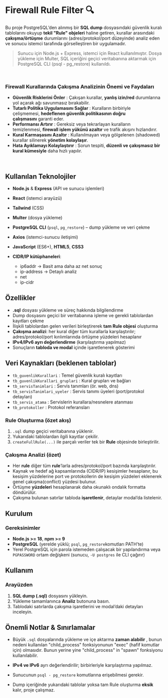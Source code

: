 # Firewall Rule Filter 🔍

Bu proje PostgreSQL’den alınmış bir **SQL dump** dosyasındaki güvenlik kuralı tablolarını okuyup **tekil "Rule" objeleri** haline getiren, kurallar arasındaki **çakışma/örtüşme** durumlarını (adres/protokol/port düzeyinde) analiz eden ve sonucu istemci tarafında görselleştiren bir uygulamadır.

> Sunucu için Node.js + Express, istemci için React kullanılmıştır. Dosya yükleme için Multer, SQL içeriğini geçici veritabanına aktarmak için PostgreSQL CLI (psql - pg\_restore) kullanıldı.

<br/>

### **Firewall Kurallarında Çakışma Analizinin Önemi ve Faydaları**

* **Güvenlik Risklerini Önler** : Çakışan kurallar, **yanlış izin/red** durumlarına yol açarak ağı savunmasız bırakabilir.
* **Tutarlı Politika Uygulamasını Sağlar** : Kuralların birbiriyle çelişmemesi, **hedeflenen güvenlik politikasının doğru çalışmasını** garanti eder.
* **Performansı Artırır** : Gereksiz veya tekrarlayan kuralların temizlenmesi, **firewall işlem yükünü azaltır** ve trafik akışını hızlandırır.
* **Kural Karmaşasını Azaltır** : Kullanılmayan veya gölgelenen (shadowed) kurallar silinerek **yönetim kolaylaşır**.
* **Hata Ayıklamayı Kolaylaştırır** : Sorun tespiti, **düzenli ve çakışmasız bir kural kümesiyle** daha hızlı yapılır.
<br/>


## Kullanılan Teknolojiler

* **Node.js** & **Express** (API ve sunucu işlemleri)
* **React** (istemci arayüzü)
* **Tailwind** (CSS)
* **Multer** (dosya yükleme)
* **PostgreSQL CLI** (`psql`, `pg_restore`) – dump yükleme ve veri çekme
* **Axios** (istemci-sunucu iletişimi)
* **JavaScript** (ES6+), **HTML5**, **CSS3**
* **CIDR/IP kütüphaneleri**:

  * ip6addr -> Basit ama daha az net sonuç
  * ip-address -> Detaylı analiz 
  * net
  * ip-cidr

## Özellikler

* **.sql** dosyası yükleme ve süreç hakkında bilgilendirme
* Dump dosyasını geçici bir veritabanına işleme ve gerekli tablolardan kayıtları çekme
* İlişkili tablolardan gelen verileri birleştirerek **tam Rule objesi** oluşturma
* **Çakışma analizi**: her kural diğer tüm kurallarla karşılaştırılır; adres/protokol/port kırılımlarında örtüşme yüzdeleri hesaplanır
* **IPv4/IPv6 ayrı değerlendirme** (karşılaştırma yapılmaz)
* Sonuçların **tabloda ve modal** içinde işaretlenerek gösterimi

## Veri Kaynakları (beklenen tablolar)

* `tb_guvenlikKurallari` : Temel güvenlik kuralı kayıtları
* `tb_guvenlikKurallari_gruplari` : Kural grupları ve bağları
* `tb_servisTanimlari` : Servis tanımları (ör. web, dns)
* `tb_servisTanimlari_uyeler` : Servis tanımı üyeleri (port/protokol detayları)
* `tb_servis_atama` : Servislerin kurallara/nesnelere atanması
* `tb_protokoller` : Protokol referansları

### Rule Oluşturma (özet akış)

1. `.sql` dump geçici veritabanına yüklenir.
2. Yukarıdaki tablolardan ilgili kayıtlar çekilir.
3. `createFullRule(...)` ile parçalı veriler tek bir **Rule** objesinde birleştirilir.

### Çakışma Analizi (özet)

* Her **rule** diğer tüm **rule**’larla adres/protokol/port bazında karşılaştırılır.
* Kaynak ve hedef ağ kapsamlarında (CIDR/IP) kesişimler hesaplanır, bu kesişim yüzdelerine port ve protokollerin de kesişim yüzdeleri eklenerek genel çakışma(conflict) yüzdesi bulunur.
* Örtüşme **yüzdeleri** hesaplanarak daha okunaklı ondalık formatta döndürülür.
* Çakışma bulunan satırlar tabloda **işaretlenir**, detaylar modal’da listelenir.

## Kurulum

### Gereksinimler

* **Node.js >= 18**, **npm >= 9**
* **PostgreSQL** (yerelde yüklü; `psql`, `pg_restore`komutları PATH’te)
* Yerel PostgreSQL için parola istemeden çalışacak bir yapılandırma veya `PGPASSWORD` ortam değişkeni (sunucu, `-U postgres` ile CLI çağırır)

## Kullanım

### Arayüzden

1. **SQL dump (.sql)** dosyasını yükleyin.
2. Yükleme tamamlanınca **Analiz** butonuna basın.
3. Tablodaki satırlarda çakışma işaretlerini ve modal’daki detayları inceleyin.

## Önemli Notlar & Sınırlamalar

* Büyük `.sql` dosyalarında yükleme ve içe aktarma **zaman alabilir** , bunun nedeni kullanılan "child\_process" fonksiyonunun "exec" (hafif komutlar için) olmasıdır. Bunun yerine yine "child\_process" in "spawn" fonksiyonu kullanılabilir. 

* **IPv4 ve IPv6** ayrı değerlendirilir; birbirleriyle karşılaştırma yapılmaz.

* Sunucunun `psql - pg_restore` komutlarına erişebilmesi gerekir.

* Dump içeriğinde yukarıdaki tablolar yoksa tam Rule oluşturma **eksik** kalır, proje çalışmaz.
